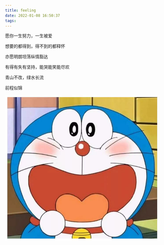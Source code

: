 ```yaml
---
title: feeling
date: 2022-01-08 16:50:37
tags:
---
```


愿你一生努力，一生被爱

想要的都得到，得不到的都释怀

亦愿明朗坦荡纵情豁达

有得有失有坚持，能哭能笑能尽欢

青山不改，绿水长流

前程似锦

![37d5-irkazzu9508553](37d5-irkazzu9508553.jpg)
